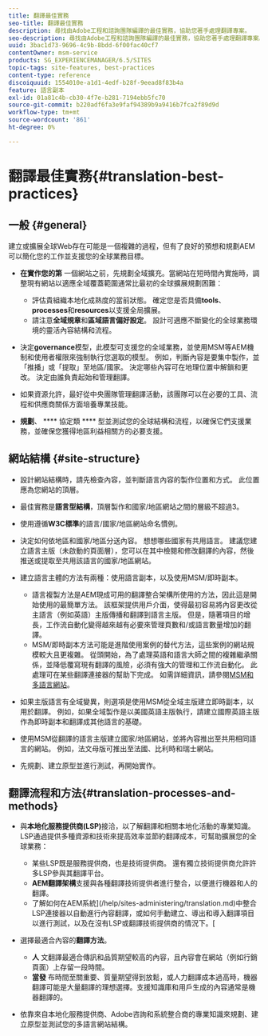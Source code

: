 ```yaml
---
title: 翻譯最佳實務
seo-title: 翻譯最佳實務
description: 尋找由Adobe工程和諮詢團隊編譯的最佳實務，協助您著手處理翻譯專案。
seo-description: 尋找由Adobe工程和諮詢團隊編譯的最佳實務，協助您著手處理翻譯專案。
uuid: 3bac1d73-9696-4c9b-8bdd-6f00fac40cf7
contentOwner: msm-service
products: SG_EXPERIENCEMANAGER/6.5/SITES
topic-tags: site-features, best-practices
content-type: reference
discoiquuid: 1554010e-a1d1-4edf-b28f-9eead8f83b4a
feature: 語言副本
exl-id: 01a81c4b-cb30-4f7e-b281-7194ebb5fc70
source-git-commit: b220adf6fa3e9faf94389b9a9416b7fca2f89d9d
workflow-type: tm+mt
source-wordcount: '861'
ht-degree: 0%

---
```


# 翻譯最佳實務{#translation-best-practices}

## 一般 {#general}

建立或擴展全球Web存在可能是一個複雜的過程，但有了良好的預想和規劃AEM可以簡化您的工作並支援您的全球業務目標。

* **在實作您的第** 一個網站之前，先規劃全域擴充。當網站在短時間內實施時，調整現有網站以適應全域覆蓋範圍通常比最初的全球擴展規劃困難：

   * 評估貴組織本地化成熟度的當前狀態。 確定您是否具備&#x200B;**tools**、**processes**&#x200B;和&#x200B;**resources**&#x200B;以支援全局擴展。
   * 請注意&#x200B;**全域規章**&#x200B;和&#x200B;**區域語言偏好設定**。 設計可適應不斷變化的全球業務環境的靈活內容結構和流程。

* 決定&#x200B;**governance**&#x200B;模型，此模型可支援您的全域業務，並使用MSM等AEM機制和使用者權限來強制執行您選取的模型。 例如，判斷內容是要集中製作，並「推播」或「提取」至地區/國家。 決定哪些內容可在地理位置中解鎖和更改。 決定由誰負責起始和管理翻譯。
* 如果資源允許，最好從中央團隊管理翻譯活動，該團隊可以在必要的工具、流程和供應商關係方面培養專業技能。
* **規劃**、 **** 協定類 **** 型並測試您的全球結構和流程，以確保它們支援業務，並確保您獲得地區利益相關方的必要支援。

## 網站結構 {#site-structure}

* 設計網站結構時，請先檢查內容，並判斷語言內容的製作位置和方式。 此位置應為您網站的頂層。
* 最佳實務是&#x200B;**語言型結構**，頂層製作和國家/地區網站之間的層級不超過3。
* 使用遵循&#x200B;**W3C標準**&#x200B;的語言/國家/地區網站命名慣例。
* 決定如何依地區和國家/地區分送內容。 想想哪些國家有共用語言。 建議您建立語言主版（未啟動的頁面層），您可以在其中檢閱和修改翻譯的內容，然後推送或提取至共用該語言的國家/地區網站。
* 建立語言主體的方法有兩種：使用語言副本，以及使用MSM/即時副本。

   * 語言複製方法是AEM現成可用的翻譯整合架構所使用的方法，因此這是開始使用的最簡單方法。 該框架提供用戶介面，使得最初容易將內容更改從主語言（例如英語）主版傳播和翻譯到語言主版。 但是，隨著項目的增長，工作流自動化變得越來越有必要來管理頁數和/或語言數量增加的翻譯。
   * MSM/即時副本方法可能是進階使用案例的替代方法，這些案例的網站規模較大且更複雜。 從頭開始，為了處理英語和語言大師之間的複雜繼承關係，並降低覆寫現有翻譯的風險，必須有強大的管理和工作流自動化。 此處理可在某些翻譯連接器的幫助下完成。 如需詳細資訊，請參閱[MSM和多語言網站](/help/sites-administering/msm-best-practices.md#msm-and-multilingual-websites)。

* 如果主版語言有全域變異，則選項是使用MSM從全域主版建立即時副本，以用於翻譯。 例如，如果全域製作是以美國英語主版執行，請建立國際英語主版作為即時副本和翻譯成其他語言的基礎。
* 使用MSM從翻譯的語言主版建立國家/地區網站，並將內容推出至共用相同語言的網站。 例如，法文母版可推出至法國、比利時和瑞士網站。
* 先規劃、建立原型並進行測試，再開始實作。

## 翻譯流程和方法{#translation-processes-and-methods}

* 與&#x200B;**本地化服務提供商(LSP)**&#x200B;接洽，以了解翻譯和相關本地化活動的專業知識。 LSP通過提供多種資源和技術來提高效率並節約翻譯成本，可幫助擴展您的全球業務：

   * 某些LSP既是服務提供商，也是技術提供商。 還有獨立技術提供商允許許多LSP參與其翻譯平台。
   * **AEM翻譯架構**&#x200B;支援與各種翻譯技術提供者進行整合，以便進行機器和人的翻譯。
   * 了解如何在AEM系統](/help/sites-administering/translation.md)中整合LSP連接器以自動進行內容翻譯，或如何手動建立、導出和導入翻譯項目以進行測試，以及在沒有LSP或翻譯技術提供商的情況下。[

* 選擇最適合內容的&#x200B;**翻譯方法**。

   * **人** 文翻譯最適合傳訊和品質期望較高的內容，且內容會在網站（例如行銷頁面）上存留一段時間。
   * **當發** 布時間至關重要、質量期望得到放鬆，或人力翻譯成本過高時，機器翻譯可能是大量翻譯的理想選擇。支援知識庫和用戶生成的內容通常是機器翻譯的。

* 依靠來自本地化服務提供商、Adobe咨詢和系統整合商的專業知識來規劃、建立原型並測試您的多語言網站結構。
